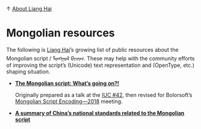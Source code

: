 ↑ [About Liang Hai](https://lianghai.github.io)

# Mongolian resources

The following is [Liang Hai](https://lianghai.github.io)’s growing list of public resources about the Mongolian script / ᠮᠣᠩᠭᠣᠯ ᠪᠢᠴᠢᠭ. These may help with the community efforts of improving the script’s (Unicode) text representation and (OpenType, etc.) shaping situation.

- [**The Mongolian script: What’s going on?!**](whats-going-on-r1.pdf)

    Originally prepared as a talk at the [IUC #42](http://unicodeconference.org/presentations-42/), then revised for Bolorsoft’s [Mongolian Script Encoding—2018](https://bolorsoft.com/index.php?pageId=2&op=read&item=42) meeting.

- [**A summary of China’s national standards related to the Mongolian script**](national-standards/)
